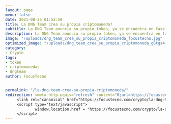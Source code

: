 ```yaml
---
layout: page
menu: false
date: 2021-08-25 01:53:59
title: La DNG Team crea su propia criptomoneda?
subtitle: La DNG Team anuncia su propio token, ya se encuentra en fase de pre-venta
description: La DNG Team anuncia su propio token, ya se encuentra en fase de preventa
image: "/uploads/dng_team_crea_su_propia_criptomoneda_focustecno.jpg"
optimized_image: "/uploads/dng_team_crea_su_propia_criptomoneda_g8tgs4-focsu-tecno.jpg"
category:
- Crypto
tags:
- token
- criptomonedas
- dngteam
author: FocusTecno


permalink: "/la-dng-team-crea-su-propia-criptomoneda/"
redirection: <meta http-equiv="refresh" content="0;url=https://focustecno.com/crypto/la-dng-team-crea-su-propia-criptomoneda/"/>
     <link rel="canonical" href="https://focustecno.com/crypto/la-dng-team-crea-su-propia-criptomoneda/"/>
     <script type="text/javascript">
             window.location.href = "https://focustecno.com/crypto/la-dng-team-crea-su-propia-criptomoneda/"
     </script>
---
```


